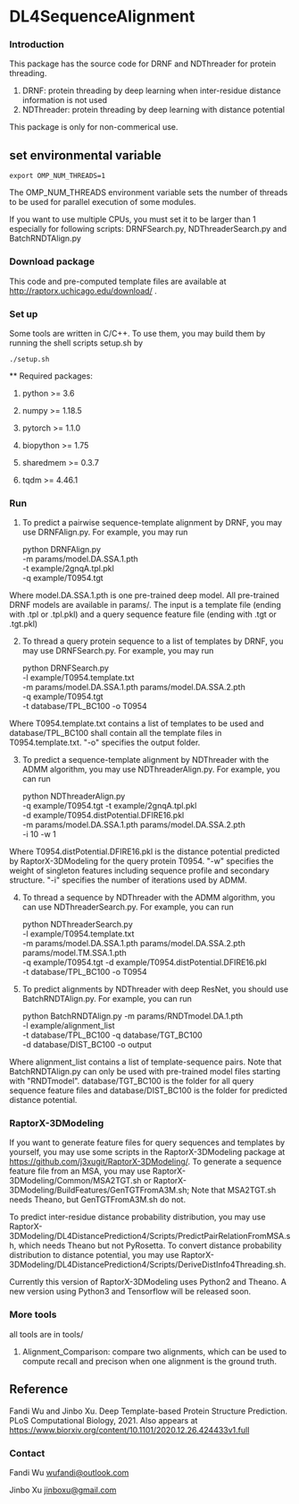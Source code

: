 # DL4SequenceAlignment #

### Introduction

This package has the source code for DRNF and NDThreader for protein threading.
1. DRNF: protein threading by deep learning when inter-residue distance information is not used
2. NDThreader: protein threading by deep learning with distance potential

This package is only for non-commerical use. 

## set environmental variable

    export OMP_NUM_THREADS=1

The OMP_NUM_THREADS environment variable sets the number of threads to be used for parallel execution of some modules.

If you want to use multiple CPUs, you must set it to be larger than 1 especially for following scripts:
DRNFSearch.py, NDThreaderSearch.py and BatchRNDTAlign.py

### Download package
This code and pre-computed template files are available at http://raptorx.uchicago.edu/download/ .

### Set up
Some tools are written in C/C++. To use them, you may build them by running the shell scripts setup.sh by

    ./setup.sh

** Required packages:

1) python >= 3.6

2) numpy >= 1.18.5

3) pytorch >= 1.1.0

4) biopython >= 1.75

5) sharedmem >= 0.3.7

6) tqdm >= 4.46.1

### Run

1. To predict a pairwise sequence-template alignment by DRNF, you may use DRNFAlign.py. For example, you may run

    python DRNFAlign.py \
        -m params/model.DA.SSA.1.pth \
        -t example/2gnqA.tpl.pkl \
        -q example/T0954.tgt

Where model.DA.SSA.1.pth is one pre-trained deep model. All pre-trained DRNF models are available in params/.
The input is a template file (ending with .tpl or .tpl.pkl) and a query sequence feature file (ending with .tgt or .tgt.pkl)

2. To thread a query protein sequence to a list of templates by DRNF, you may use DRNFSearch.py. For example, you may run

    python DRNFSearch.py \
        -l example/T0954.template.txt \
        -m params/model.DA.SSA.1.pth params/model.DA.SSA.2.pth \
        -q example/T0954.tgt \
        -t database/TPL_BC100 -o T0954

Where T0954.template.txt contains a list of templates to be used and database/TPL_BC100 shall contain all the template files in T0954.template.txt.
"-o" specifies the output folder.

3. To predict a sequence-template alignment by NDThreader with the ADMM algorithm, you may use NDThreaderAlign.py. For example, you can run

    python NDThreaderAlign.py \
        -q example/T0954.tgt -t example/2gnqA.tpl.pkl \
        -d example/T0954.distPotential.DFIRE16.pkl \
        -m params/model.DA.SSA.1.pth params/model.DA.SSA.2.pth  \
        -i 10 -w 1

Where T0954.distPotential.DFIRE16.pkl is the distance potential predicted by RaptorX-3DModeling for the query protein T0954.
"-w" specifies the weight of singleton features including sequence profile and secondary structure.
"-i" specifies the number of iterations used by ADMM.

4. To thread a sequence by NDThreader with the ADMM algorithm, you can use NDThreaderSearch.py. For example, you can run

    python NDThreaderSearch.py \
        -l example/T0954.template.txt \
        -m params/model.DA.SSA.1.pth params/model.DA.SSA.2.pth \
           params/model.TM.SSA.1.pth \
        -q example/T0954.tgt -d example/T0954.distPotential.DFIRE16.pkl \
        -t database/TPL_BC100 -o T0954

5. To predict alignments by NDThreader with deep ResNet, you should use BatchRNDTAlign.py. For example, you can run

    python BatchRNDTAlign.py -m params/RNDTmodel.DA.1.pth \
        -l example/alignment_list \
        -t database/TPL_BC100 -q database/TGT_BC100 \
        -d database/DIST_BC100  -o output

Where alignment_list contains a list of template-sequence pairs. Note that BatchRNDTAlign.py can only be used with pre-trained model files starting with "RNDTmodel".
database/TGT_BC100 is the folder for all query sequence feature files and database/DIST_BC100 is the folder for predicted distance potential. 

### RaptorX-3DModeling

If you want to generate feature files for query sequences and templates by yourself, you may use some scripts in the RaptorX-3DModeling package at https://github.com/j3xugit/RaptorX-3DModeling/.
To generate a sequence feature file from an MSA, you may use RaptorX-3DModeling/Common/MSA2TGT.sh or RaptorX-3DModeling/BuildFeatures/GenTGTFromA3M.sh;
Note that MSA2TGT.sh needs Theano, but GenTGTFromA3M.sh do not.

To predict inter-residue distance probability distribution, you may use RaptorX-3DModeling/DL4DistancePrediction4/Scripts/PredictPairRelationFromMSA.sh, which needs Theano but not PyRosetta.
To convert distance probability distribution to distance potential, you may use RaptorX-3DModeling/DL4DistancePrediction4/Scripts/DeriveDistInfo4Threading.sh.

Currently this version of RaptorX-3DModeling uses Python2 and Theano. A new version using Python3 and Tensorflow will be released soon.

### More tools ###
all tools are in tools/
1. Alignment_Comparison: compare two alignments, which can be used to compute recall and precison when one alignment is the ground truth.

## Reference
Fandi Wu and Jinbo Xu. Deep Template-based Protein Structure Prediction. PLoS Computational Biology, 2021.
Also appears at https://www.biorxiv.org/content/10.1101/2020.12.26.424433v1.full 

### Contact
Fandi Wu wufandi@outlook.com

Jinbo Xu jinboxu@gmail.com
